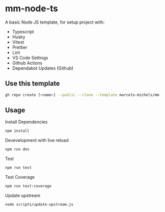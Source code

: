 # mm-node-ts

A basic Node JS template, for setup project with:

- Typescript
- Husky
- Vitest
- Prettier
- Lint
- VS Code Settings
- Github Actions
- Dependabot Updates (Github)

## Use this template

```sh
gh repo create [<name>] --public --clone --template marcelo-michels/mm-node-ts 
```

## Usage

Install Dependencies

```sh
npm install
```

Devevelopment with live reload

```sh
npm run dev
```

Test

```sh
npm run test
```

Test Coverage

```sh
npm run test:coverage
```

Update upstream

```sh
node scripts/update-upstream.js
```
